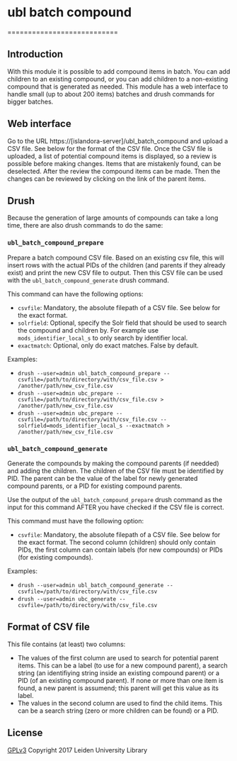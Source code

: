 # ubl batch compound
===========================

## Introduction

With this module it is possible to add compound items in batch. You can add children to an existing compound, or you can add children to a non-existing compound that is generated as needed.
This module has a web interface to handle small (up to about 200 items) batches and drush commands for bigger batches.

## Web interface
Go to the URL https://[islandora-server]/ubl_batch_compound and upload a CSV file. See below for the format of the CSV file.
Once the CSV file is uploaded, a list of potential compound items is displayed, so a review is possible before making changes. Items that are mistakenly found, can be deselected.
After the review the compound items can be made. Then the changes can be reviewed by clicking on the link of the parent items.

## Drush

Because the generation of large amounts of compounds can take a long time, there are also drush commands to do the same:

### `ubl_batch_compound_prepare`

Prepare a batch compound CSV file. Based on an existing csv file, this will insert rows with the actual PIDs of the children (and parents if they already exist) and print the new CSV file to output. Then this CSV file can be used with the `ubl_batch_compound_generate` drush command.

This command can have the following options:
 - `csvfile`: Mandatory, the absolute filepath of a CSV file. See below for the exact format.
 - `solrfield`: Optional, specify the Solr field that should be used to search the compound and children by. For example use `mods_identifier_local_s` to only search by identifier local.
 - `exactmatch`: Optional, only do exact matches. False by default.

Examples:
 - `drush --user=admin ubl_batch_compound_prepare --csvfile=/path/to/directory/with/csv_file.csv > /another/path/new_csv_file.csv`
 - `drush --user=admin ubc_prepare --csvfile=/path/to/directory/with/csv_file.csv > /another/path/new_csv_file.csv`
 - `drush --user=admin ubc_prepare --csvfile=/path/to/directory/with/csv_file.csv --solrfield=mods_identifier_local_s --exactmatch > /another/path/new_csv_file.csv`
  
### `ubl_batch_compound_generate`

Generate the compounds by making the compound parents (if needded) and adding the children.
The children of the CSV file must be identified by PID. The parent can be the value of the label for newly generated compound parents, or a PID for existing compound parents.

Use the output of the `ubl_batch_compound_prepare` drush command as the input for this command AFTER you have checked if the CSV file is correct.

This command must have the following option:
 - `csvfile`: Mandatory, the absolute filepath of a CSV file. See below for the exact format. The second column (children) should only contain PIDs, the first column can contain labels (for new compounds) or PIDs (for existing compounds).

Examples:
 - `drush --user=admin ubl_batch_compound_generate --csvfile=/path/to/directory/with/csv_file.csv`
 - `drush --user=admin ubc_generate --csvfile=/path/to/directory/with/csv_file.csv`

## Format of CSV file

This file contains (at least) two columns:
 - The values of the first column are used to search for potential parent items. This can be a label (to use for a new compound parent), a search string (an identifiying string inside an existing compound parent) or a PID (of an existing compound parent). If none or more than one item is found, a new parent is assumend; this parent will get this value as its label.
 - The values in the second column are used to find the child items. This can be a search string (zero or more children can be found) or a PID.

## License

[GPLv3](LICENSE.txt)
Copyright 2017 Leiden University Library

